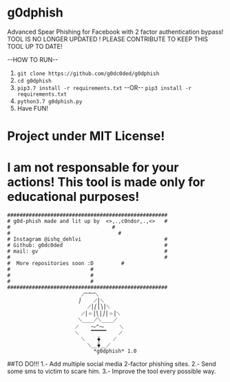 # g0dphish
Advanced Spear Phishing for Facebook with 2 factor authentication bypass!
 TOOL IS NO LONGER UPDATED ! PLEASE CONTRIBUTE TO KEEP THIS TOOL UP TO DATE! 

--HOW TO RUN--
1.  ```git clone https://github.com/g0dc0ded/g0dphish```
2.  ```cd g0dphish```
3.  ```pip3.7 install -r requirements.txt```
--OR--
    ```pip3 install -r requirements.txt```
4.  ```python3.7 g0dphish.py```
5. Have FUN!
# Project under MIT License!
# I am not responsable for your actions! This tool is made only for educational purposes!
    
```
####################################################	
# g0d-phish made and lit up by  <>,.,c0ndor,.,<>   #
#						          #
#					                #
# Instagram @ishq_dehlvi		                   #
# Github: g0dc0ded                                 #
# mail: gv                                         #
#                                                  #
#  More repositories soon :D		 #
#						   #
#						   #
#						   #
####################################################			  
			  	        ⟋﹈﹈⟍
			   	       ⎠    ⟋⎪⟍
			      		  ⟋⎪⎛⎪⎞⎪⟍
			    		⟋⎪⸦⎪⎝⎪⎠⎪⸧⎪⟍
			   	       ⟍____⟋⟍____⟋
			  	      ⟋    〜^〜     ⟍
 			 	      ⟍    ▔▔▔▔▔    ⟋
			    		⟍    ⧱    ⟋
			      		  ⟍__⧱__⟋
				     		*g0dphish* 1.0
```
##TO DO!!!
1.- Add multiple social media 2-factor phishing sites.
2.- Send some sms to victim to scare him.
3.- Improve the tool every possible way.
